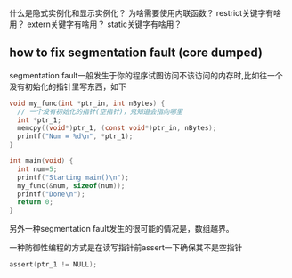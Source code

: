 什么是隐式实例化和显示实例化？
为啥需要使用内联函数？
restrict关键字有啥用？
extern关键字有啥用？
static关键字有啥用？

## how to fix segmentation fault (core dumped)
segmentation fault一般发生于你的程序试图访问不该访问的内存时,比如往一个没有初始化的指针里写东西，如下

```c
void my_func(int *ptr_in, int nBytes) {
  // 一个没有初始化的指针(空指针)，鬼知道会指向哪里
  int *ptr_1;  
  memcpy((void*)ptr_1, (const void*)ptr_in, nBytes);
  printf("Num = %d\n", *ptr_1);
}

int main(void) {
  int num=5;
  printf("Starting main()\n");
  my_func(&num, sizeof(num));
  printf("Done\n");
  return 0;
}
```

另外一种segmentation fault发生的很可能的情况是，数组越界。

一种防御性编程的方式是在读写指针前assert一下确保其不是空指针

```c
assert(ptr_1 != NULL);
```